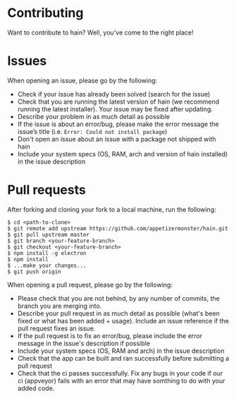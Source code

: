 # Contributing
Want to contribute to hain? Well, you've come to the right place!

# Issues
When opening an issue, please go by the following:

- Check if your issue has already been solved (search for the issue)
- Check that you are running the latest version of hain (we recommend running the latest installer). Your issue may be fixed after updating.
- Describe your problem in as much detail as possible
- If the issue is about an error/bug, please make the error message the issue’s title (i.e. `Error: Could not install package`)
- Don't open an issue about an issue with a package not shipped with hain
- Include your system specs (OS, RAM, arch and version of hain installed) in the issue description

# Pull requests
After forking and cloning your fork to a local machine, run the following:
```
$ cd <path-to-clone>
$ git remote add upstream https://github.com/appetizermonster/hain.git
$ git pull upstream master
$ git branch <your-feature-branch>
$ git checkout <your-feature-branch>
$ npm install -g electron
$ npm install
$ ...make your changes...
$ git push origin
```
When opening a pull request, please go by the following:

- Please check that you are not behind, by any number of commits, the branch you are merging into.
- Describe your pull request in as much detail as possible (what's been fixed or what has been added + usage). Include an issue reference if the pull request fixes an issue.
- If the pull request is to fix an error/bug, please include the error message in the issue's description if possible
- Include your system specs (OS, RAM and arch) in the issue description
- Check that the app can be built and ran successfully before submitting a pull request
- Check that the ci passes successfully. Fix any bugs in your code if our ci (appveyor) fails with an error that may have somthing to do with your added code.

